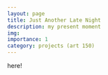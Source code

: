 ```yaml
---
layout: page
title: Just Another Late Night
description: my present moment
img:
importance: 1
category: projects (art 150)
---
```


here!
